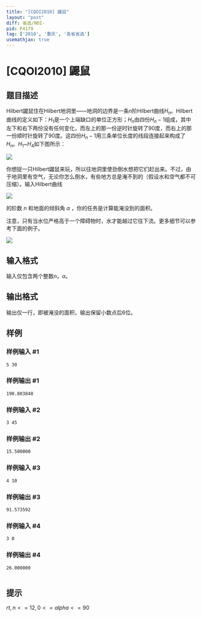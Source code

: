 ```yaml
---
title: "[CQOI2010] 鼹鼠"
layout: "post"
diff: 省选/NOI-
pid: P4179
tag: ['2010', '重庆', '各省省选']
usemathjax: true
---
```


# [CQOI2010] 鼹鼠
## 题目描述

Hilbert鼹鼠住在Hilbert地洞里——地洞的边界是一条$n$阶Hilbert曲线${H_n}$。Hilbert曲线的定义如下：${H_1}$是一个上端缺口的单位正方形；$H_n$由四份${H_n}-1$组成，其中左下和右下两份没有任何变化，而左上的那一份逆时针旋转了90度，而右上的那一份顺时针旋转了90度。这四份$H_n-1$用三条单位长度的线段连接起来构成了$H_n$。$H_1$~$H_4$如下图所示：

![](https://cdn.luogu.com.cn/upload/image_hosting/0vif0fh6.png)

你想捉一只Hilbert鼹鼠来玩，所以往地洞里使劲倒水想把它们赶出来。不过，由于地洞里有空气，无论你怎么倒水，有些地方总是淹不到的（假设水和空气都不可压缩）。输入Hilbert曲线

![](https://cdn.luogu.com.cn/upload/image_hosting/aaj85oki.png)

的阶数 $n$ 和地面的倾斜角 $α$ ，你的任务是计算能淹没到的面积。

注意，只有当水位严格高于一个障碍物时，水才能越过它往下流。更多细节可以参考下面的例子。

![](https://cdn.luogu.com.cn/upload/image_hosting/bbvmrpvd.png)

## 输入格式

输入仅包含两个整数$n$，$α$。

## 输出格式

输出仅一行，即被淹没的面积，输出保留小数点后6位。

## 样例

### 样例输入 #1
```
5 30
```
### 样例输出 #1
```
190.803848
```
### 样例输入 #2
```
3 45
```
### 样例输出 #2
```
15.500000
```
### 样例输入 #3
```
4 10
```
### 样例输出 #3
```
91.573592

```
### 样例输入 #4
```
3 0
```
### 样例输出 #4
```
26.000000


```
## 提示

$rt,n<=12,0<=alpha<=90$
